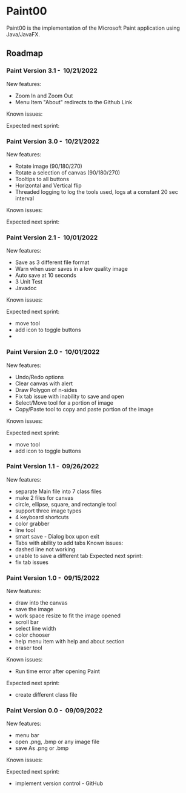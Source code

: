 
# Paint00

Paint00 is the implementation of the Microsoft Paint application using Java/JavaFX.

## Roadmap


### Paint Version 3.1 -  10/21/2022
New features:
- Zoom In and Zoom Out
- Menu Item "About" redirects to the Github Link

Known issues:

Expected next sprint:

### Paint Version 3.0 -  10/21/2022
New features:
- Rotate image (90/180/270)
- Rotate a selection of canvas (90/180/270)
- Tooltips to all buttons
- Horizontal and Vertical flip
- Threaded logging to log the tools used, logs at a constant 20 sec interval

Known issues:

Expected next sprint:

### Paint Version 2.1 -  10/01/2022
New features:
- Save as 3 different file format
- Warn when user saves in a low quality image
- Auto save at 10 seconds
- 3 Unit Test
- Javadoc

Known issues:

Expected next sprint:
- move tool
- add icon to toggle buttons
- 
### Paint Version 2.0 -  10/01/2022
New features:
- Undo/Redo options
- Clear canvas with alert
- Draw Polygon of n-sides
- Fix tab issue with inability to save and open
- Select/Move tool for a portion of image
- Copy/Paste tool to copy and paste portion of the image

Known issues:

Expected next sprint:
- move tool
- add icon to toggle buttons

### Paint Version 1.1 -  09/26/2022
New features:
- separate Main file into 7 class files
- make 2 files for canvas
- circle, ellipse, square, and rectangle tool
- support three image types
- 4 keyboard shortcuts
- color grabber
- line tool
- smart save - Dialog box upon exit
- Tabs with ability to add tabs
  Known issues:
- dashed line not working
- unable to save a different tab
  Expected next sprint:
- fix tab issues

### Paint Version 1.0 -  09/15/2022
New features:
- draw into the canvas
- save the image
- work space resize to fit the image opened
- scroll bar
- select line width
- color chooser
- help menu item with help and about section
- eraser tool

Known issues:
- Run time error after opening Paint 

Expected next sprint:
- create different class file

### Paint Version 0.0 -  09/09/2022
New features:
- menu bar
- open .png, .bmp or any image file
- save As .png or .bmp

Known issues:

Expected next sprint:
- implement version control - GitHub